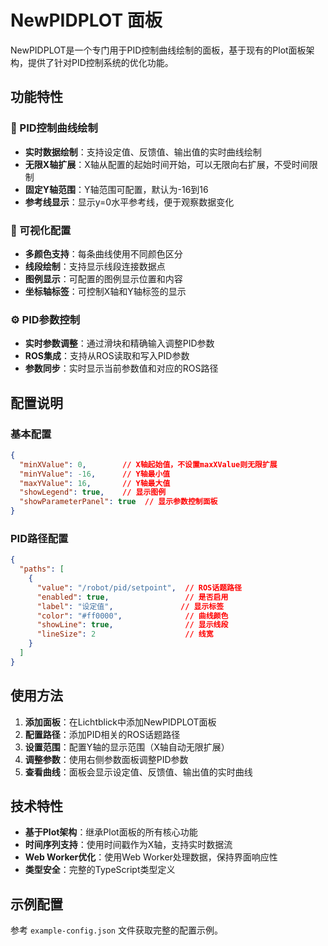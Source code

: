 # NewPIDPLOT 面板

NewPIDPLOT是一个专门用于PID控制曲线绘制的面板，基于现有的Plot面板架构，提供了针对PID控制系统的优化功能。

## 功能特性

### 🎯 PID控制曲线绘制
- **实时数据绘制**：支持设定值、反馈值、输出值的实时曲线绘制
- **无限X轴扩展**：X轴从配置的起始时间开始，可以无限向右扩展，不受时间限制
- **固定Y轴范围**：Y轴范围可配置，默认为-16到16
- **参考线显示**：显示y=0水平参考线，便于观察数据变化

### 🎨 可视化配置
- **多颜色支持**：每条曲线使用不同颜色区分
- **线段绘制**：支持显示线段连接数据点
- **图例显示**：可配置的图例显示位置和内容
- **坐标轴标签**：可控制X轴和Y轴标签的显示

### ⚙️ PID参数控制
- **实时参数调整**：通过滑块和精确输入调整PID参数
- **ROS集成**：支持从ROS读取和写入PID参数
- **参数同步**：实时显示当前参数值和对应的ROS路径

## 配置说明

### 基本配置
```json
{
  "minXValue": 0,        // X轴起始值，不设置maxXValue则无限扩展
  "minYValue": -16,      // Y轴最小值
  "maxYValue": 16,       // Y轴最大值
  "showLegend": true,    // 显示图例
  "showParameterPanel": true  // 显示参数控制面板
}
```

### PID路径配置
```json
{
  "paths": [
    {
      "value": "/robot/pid/setpoint",  // ROS话题路径
      "enabled": true,                 // 是否启用
      "label": "设定值",               // 显示标签
      "color": "#ff0000",              // 曲线颜色
      "showLine": true,                // 显示线段
      "lineSize": 2                    // 线宽
    }
  ]
}
```

## 使用方法

1. **添加面板**：在Lichtblick中添加NewPIDPLOT面板
2. **配置路径**：添加PID相关的ROS话题路径
3. **设置范围**：配置Y轴的显示范围（X轴自动无限扩展）
4. **调整参数**：使用右侧参数面板调整PID参数
5. **查看曲线**：面板会显示设定值、反馈值、输出值的实时曲线

## 技术特性

- **基于Plot架构**：继承Plot面板的所有核心功能
- **时间序列支持**：使用时间戳作为X轴，支持实时数据流
- **Web Worker优化**：使用Web Worker处理数据，保持界面响应性
- **类型安全**：完整的TypeScript类型定义

## 示例配置

参考 `example-config.json` 文件获取完整的配置示例。
